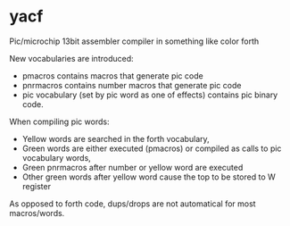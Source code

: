 yacf
====

Pic/microchip 13bit assembler compiler in something like color forth

New vocabularies are introduced:
- pmacros contains macros that generate pic code
- pnrmacros contains number macros that generate pic code
- pic vocabulary (set by pic word as one of effects) contains pic binary code.

When compiling pic words:
- Yellow words are searched in the forth vocabulary,
- Green words are either executed (pmacros) or compiled as calls to pic vocabulary words,
- Green pnrmacros after number or yellow word are executed
- Other green words after yellow word cause the top to be stored to W register

As opposed to forth code, dups/drops are not automatical for most macros/words.